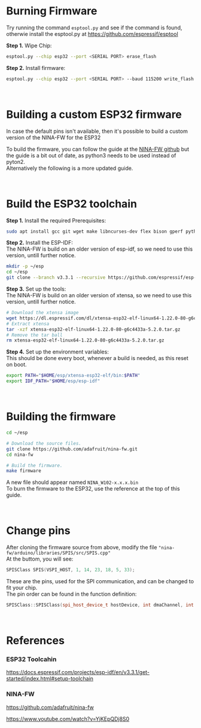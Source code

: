 # Burning Firmware
Try running the command `esptool.py` and see if the command is found, otherwie install the esptool.py at https://github.com/espressif/esptool


**Step 1.** Wipe Chip:
``` sh
esptool.py --chip esp32 --port <SERIAL PORT> erase_flash
```

**Step 2.** Install firmware:
``` sh
esptool.py --chip esp32 --port <SERIAL PORT> --baud 115200 write_flash 0 <FLASH FILE>.bin
```

<br />

# Building a custom ESP32 firmware
In case the default pins isn't available, then it's possible to build a custom version of the NINA-FW for the ESP32

To build the firmware, you can follow the guide at the [NINA-FW github](https://github.com/adafruit/nina-fw#building) but the guide is a bit out of date, as python3 needs to be used instead of pyton2.  
Alternatively the following is a more updated guide.

<br />

# Build the ESP32 toolchain
**Step 1.** Install the required Prerequisites:
``` sh
sudo apt install gcc git wget make libncurses-dev flex bison gperf python3 python3-pip python3-setuptools python3-serial python3-cryptography python3-future python3-pyparsing
```

**Step 2.** Install the ESP-IDF:  
The NINA-FW is build on an older version of esp-idf, so we need to use this version, untill further notice.
``` sh
mkdir -p ~/esp
cd ~/esp
git clone --branch v3.3.1 --recursive https://github.com/espressif/esp-idf.git
```

**Step 3.** Set up the tools:  
The NINA-FW is build on an older version of xtensa, so we need to use this version, untill further notice.
``` sh
# Download the xtensa image
wget https://dl.espressif.com/dl/xtensa-esp32-elf-linux64-1.22.0-80-g6c4433a-5.2.0.tar.gz
# Extract xtensa
tar -xzf xtensa-esp32-elf-linux64-1.22.0-80-g6c4433a-5.2.0.tar.gz
# Remove the tar ball
rm xtensa-esp32-elf-linux64-1.22.0-80-g6c4433a-5.2.0.tar.gz
```

**Step 4.** Set up the environment variables:  
This should be done every boot, whenever a build is needed, as this reset on boot.
``` sh
export PATH="$HOME/esp/xtensa-esp32-elf/bin:$PATH"
export IDF_PATH="$HOME/esp/esp-idf"
```

<br />

# Building the firmware
``` sh
cd ~/esp

# Download the source files.
git clone https://github.com/adafruit/nina-fw.git
cd nina-fw

# Build the firmware.
make firmware
```

A new file should appear named `NINA_W102-x.x.x.bin`  
To burn the firmware to the ESP32, use the reference at the top of this guide.

<br />

# Change pins
After cloning the firmware source from above, modify the file `"nina-fw/arduino/libraries/SPIS/src/SPIS.cpp"`  
At the buttom, you will see:
``` cpp
SPISClass SPIS(VSPI_HOST, 1, 14, 23, 18, 5, 33);
```
These are the pins, used for the SPI communication, and can be changed to fit your chip.  
The pin order can be found in the function definition:
``` cpp
SPISClass::SPISClass(spi_host_device_t hostDevice, int dmaChannel, int mosiPin, int misoPin, int sclkPin, int csPin, int readyPin)
```


<br />

# References
### ESP32 Toolcahin
https://docs.espressif.com/projects/esp-idf/en/v3.3.1/get-started/index.html#setup-toolchain
### NINA-FW
https://github.com/adafruit/nina-fw

https://www.youtube.com/watch?v=YjKEpQDj8S0